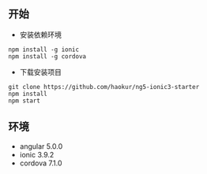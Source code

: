 ## 开始

- 安装依赖环境

```
npm install -g ionic
npm install -g cordova
```

- 下载安装项目

```
git clone https://github.com/haokur/ng5-ionic3-starter
npm install 
npm start
```

## 环境

- angular 5.0.0
- ionic 3.9.2
- cordova 7.1.0
